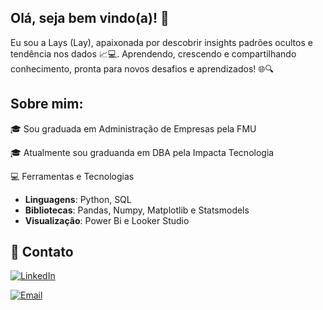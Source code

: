 ## Olá, seja bem vindo(a)! 👋 

Eu sou a Lays (Lay), apaixonada por descobrir insights padrões ocultos e tendência nos dados 📈💻. Aprendendo, crescendo e compartilhando conhecimento, pronta para novos desafios e aprendizados! 🌐🔍

## Sobre mim:


🎓 Sou graduada em Administração de Empresas pela FMU

🎓 Atualmente sou graduanda em DBA pela Impacta Tecnologia


💻 Ferramentas e Tecnologias
- **Linguagens**: Python, SQL
- **Bibliotecas**: Pandas, Numpy, Matplotlib e Statsmodels
- **Visualização**: Power Bi e Looker Studio

  

## 🤝 Contato
[![LinkedIn](https://img.shields.io/badge/LinkedIn-0077B5?style=for-the-badge&logo=linkedin&logoColor=white)](https://www.linkedin.com/in/lays-silva/)

[![Email](https://img.shields.io/badge/Email-D14836?style=for-the-badge&logo=gmail&logoColor=white)](mailto:laysdejesus27@outlook.com)

<!--
**lays-jcsilva/lays-jcsilva** is a ✨ _special_ ✨ repository because its `README.md` (this file) appears on your GitHub profile.

Here are some ideas to get you started:

- 🔭 I’m currently working on ...
- 🌱 I’m currently learning ...
- 👯 I’m looking to collaborate on ...
- 🤔 I’m looking for help with ...
- 💬 Ask me about ...
- 📫 How to reach me: ...
- 😄 Pronouns: ...
- ⚡ Fun fact: ...
-->
